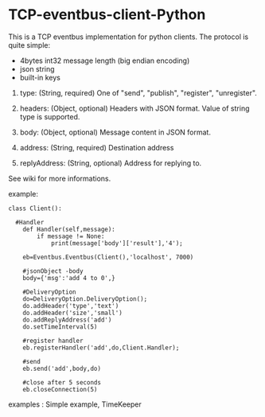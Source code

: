# TCP-eventbus-client-Python
This is a TCP eventbus implementation for python clients. The protocol is quite simple:

* 4bytes int32 message length (big endian encoding)
* json string
* built-in keys

 1) type: (String, required) One of "send", "publish", "register", "unregister".
 
 2) headers: (Object, optional) Headers with JSON format. Value of string type is supported.
 
 3) body: (Object, optional) Message content in JSON format.
 
 4) address: (String, required) Destination address
 
 5) replyAddress: (String, optional) Address for replying to. 
 
 See wiki for more informations.

example:

    class Client():
	
	  #Handler
	    def Handler(self,message):
		    if message != None:
			    print(message['body']['result'],'4');

		eb=Eventbus.Eventbus(Client(),'localhost', 7000)	

		#jsonObject -body
		body={'msg':'add 4 to 0',}

		#DeliveryOption
		do=DeliveryOption.DeliveryOption();
		do.addHeader('type','text')
		do.addHeader('size','small')
		do.addReplyAddress('add')
		do.setTimeInterval(5) 

		#register handler
		eb.registerHandler('add',do,Client.Handler);

		#send 
		eb.send('add',body,do)

		#close after 5 seconds
		eb.closeConnection(5)


examples :
Simple example,
TimeKeeper




